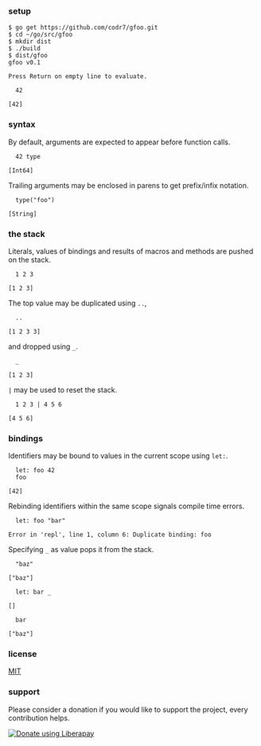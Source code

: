 ### setup

```
$ go get https://github.com/codr7/gfoo.git
$ cd ~/go/src/gfoo
$ mkdir dist
$ ./build
$ dist/gfoo
gfoo v0.1

Press Return on empty line to evaluate.

  42

[42]
```

### syntax
By default, arguments are expected to appear before function calls.

```
  42 type

[Int64]
```

Trailing arguments may be enclosed in parens to get prefix/infix notation.

```
  type("foo")

[String]
```

### the stack
Literals, values of bindings and results of macros and methods are pushed on the stack.

```
  1 2 3

[1 2 3]
```

The top value may be duplicated using `..`,

```
  ..
  
[1 2 3 3]
```

and dropped using `_`.

```
  _
  
[1 2 3]
```

`|` may be used to reset the stack.

```
  1 2 3 | 4 5 6

[4 5 6]
```

### bindings
Identifiers may be bound to values in the current scope using `let:`.

```
  let: foo 42
  foo

[42]
```

Rebinding identifiers within the same scope signals compile time errors.

```
  let: foo "bar"

Error in 'repl', line 1, column 6: Duplicate binding: foo
```

Specifying `_` as value pops it from the stack.

```
  "baz"
  
["baz"]

  let: bar _

[]

  bar

["baz"]
```

### license
[MIT](https://github.com/codr7/gfoo/blob/master/LICENSE.txt)

### support
Please consider a donation if you would like to support the project, every contribution helps.

<a href="https://liberapay.com/codr7/donate"><img alt="Donate using Liberapay" src="https://liberapay.com/assets/widgets/donate.svg"></a>